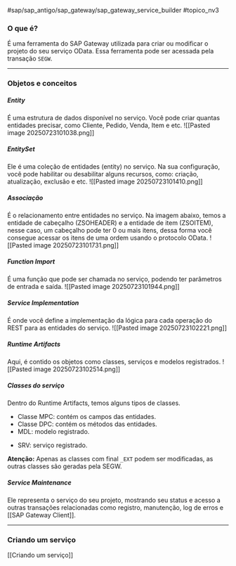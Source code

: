 #sap/sap_antigo/sap_gateway/sap_gateway_service_builder 
#topico_nv3 

### O que é?
É uma ferramenta do SAP Gateway utilizada para criar ou modificar o projeto do seu serviço OData. Essa ferramenta pode ser acessada pela transação `SEGW`.

---
### Objetos e conceitos
##### Entity
É uma estrutura de dados disponível no serviço. Você pode criar quantas entidades precisar, como Cliente, Pedido, Venda, Item e etc.
![[Pasted image 20250723101038.png]]

##### EntitySet
Ele é uma coleção de entidades (entity) no serviço. Na sua configuração, você pode habilitar ou desabilitar alguns recursos, como: criação, atualização, exclusão e etc.
![[Pasted image 20250723101410.png]]

##### Associação
É o relacionamento entre entidades no serviço. Na imagem abaixo, temos a entidade de cabeçalho (ZSOHEADER) e a entidade de item (ZSOITEM), nesse caso, um cabeçalho pode ter 0 ou mais itens, dessa forma você consegue acessar os itens de uma ordem usando o protocolo OData.
![[Pasted image 20250723101731.png]]

##### Function Import 
É uma função que pode ser chamada no serviço, podendo ter parâmetros de entrada e saída.
![[Pasted image 20250723101944.png]]

##### Service Implementation
É onde você define a implementação da lógica para cada operação do REST para as entidades do serviço.
![[Pasted image 20250723102221.png]]

##### Runtime Artifacts
Aqui, é contido os objetos como classes, serviços e modelos registrados.
![[Pasted image 20250723102514.png]]

##### Classes do serviço
Dentro do Runtime Artifacts, temos alguns tipos de classes.
* Classe MPC: contém os campos das entidades.
* Classe DPC: contém os métodos das entidades.
* MDL: modelo registrado.
- SRV: serviço registrado.

**Atenção:** Apenas as classes com final `_EXT` podem ser modificadas, as outras classes são geradas pela SEGW.

##### Service Maintenance
Ele representa o serviço do seu projeto, mostrando seu status e acesso a outras transações relacionadas como registro, manutenção, log de erros e [[SAP Gateway Client]].

---
### Criando um serviço
[[Criando um serviço]]